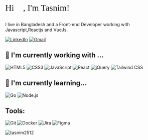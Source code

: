 <p style="font-family: 'Comic Sans MS', 'Comic Sans', cursive; font-size: 2em;">
  Hi 👋, I'm Tasnim! 🧑‍💻
</p>

I live in Bangladesh and a Front-end Developer working with Javascript,Reactjs and VueJs.

[![LinkedIn](https://img.shields.io/badge/LinkedIn-0077B5?style=for-the-badge&logo=linkedin&logoColor=white)](https://www.linkedin.com/in/tasnim-hossain-prapty-a1261a166/)
[![Gmail](https://img.shields.io/badge/Gmail-D14836?style=for-the-badge&logo=gmail&logoColor=white)](mailto:tasnimhossainnwu16@gmail.com)

## 🔧 I'm currently working with ...

![HTML5](https://img.shields.io/badge/HTML5-E34F26?style=for-the-badge&logo=html5&logoColor=white)
![CSS3](https://img.shields.io/badge/CSS3-1572B6?style=for-the-badge&logo=css3&logoColor=white)
![JavaScript](https://img.shields.io/badge/JavaScript-F7DF1E?style=for-the-badge&logo=javascript&logoColor=black)
![React](https://img.shields.io/badge/React-20232A?style=for-the-badge&logo=react&logoColor=61DAFB)
![jQuery](https://img.shields.io/badge/jQuery-0769AD?style=for-the-badge&logo=jquery&logoColor=white)
![Tailwind CSS](https://img.shields.io/badge/Tailwind_CSS-38B2AC?style=for-the-badge&logo=tailwind-css&logoColor=white)

## 🌱 I'm currently learning...
![Go](https://img.shields.io/badge/Go-00ADD8?style=for-the-badge&logo=go&logoColor=white)
![Node.js](https://img.shields.io/badge/Node.js-43853D?style=for-the-badge&logo=node-dot-js&logoColor=white)

## Tools:
![Git](https://img.shields.io/badge/git-F05032?style=for-the-badge&logo=git&logoColor=white)
![Docker](https://img.shields.io/badge/Docker-2496ED?style=for-the-badge&logo=docker&logoColor=white)
![Jira](https://img.shields.io/badge/Jira-0052CC?style=for-the-badge&logo=jira&logoColor=white)
![Figma](https://img.shields.io/badge/Figma-F24E1E?style=for-the-badge&logo=figma&logoColor=white)



<p><img align="left" src="https://github-readme-stats.vercel.app/api/top-langs?username=tasnim2512&show_icons=true&locale=en&layout=compact
" alt="tasnim2512" /></p>


